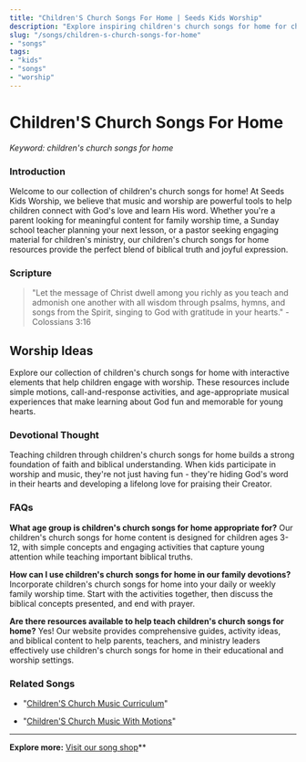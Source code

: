 ```yaml
---
title: "Children'S Church Songs For Home | Seeds Kids Worship"
description: "Explore inspiring children's church songs for home for children's worship and faith development. Biblical music resources for families and ministry."
slug: "/songs/children-s-church-songs-for-home"
- "songs"
tags:
- "kids"
- "songs"
- "worship"
---
```


# Children'S Church Songs For Home

_Keyword: children's church songs for home_

### Introduction

Welcome to our collection of children's church songs for home! At Seeds Kids Worship, we believe that music and worship are powerful tools to help children connect with God's love and learn His word. Whether you're a parent looking for meaningful content for family worship time, a Sunday school teacher planning your next lesson, or a pastor seeking engaging material for children's ministry, our children's church songs for home resources provide the perfect blend of biblical truth and joyful expression.

### Scripture

> "Let the message of Christ dwell among you richly as you teach and admonish one another with all wisdom through psalms, hymns, and songs from the Spirit, singing to God with gratitude in your hearts." - Colossians 3:16

## Worship Ideas

Explore our collection of children's church songs for home with interactive elements that help children engage with worship. These resources include simple motions, call-and-response activities, and age-appropriate musical experiences that make learning about God fun and memorable for young hearts.

### Devotional Thought

Teaching children through children's church songs for home builds a strong foundation of faith and biblical understanding. When kids participate in worship and music, they're not just having fun - they're hiding God's word in their hearts and developing a lifelong love for praising their Creator.

### FAQs

**What age group is children's church songs for home appropriate for?**
Our children's church songs for home content is designed for children ages 3-12, with simple concepts and engaging activities that capture young attention while teaching important biblical truths.

**How can I use children's church songs for home in our family devotions?**
Incorporate children's church songs for home into your daily or weekly family worship time. Start with the activities together, then discuss the biblical concepts presented, and end with prayer.

**Are there resources available to help teach children's church songs for home?**
Yes! Our website provides comprehensive guides, activity ideas, and biblical content to help parents, teachers, and ministry leaders effectively use children's church songs for home in their educational and worship settings.

### Related Songs

- "[Children'S Church Music Curriculum](/songs/children-s-church-music-curriculum/)"

- "[Children'S Church Music With Motions](/songs/children-s-church-music-with-motions/)"

---

**Explore more:** [Visit our song shop](https://seedskidsworship.com/shop)**

<!-- Schema Markup -->
<script type="application/ld+json">
{
  "@context": "https://schema.org",
  "@type": "MusicRecording",
  "name": "Children'S Church Songs For Home",
  "byArtist": {
    "@type": "MusicGroup",
    "name": "Seeds Kids Worship"
  },
  "isFamilyFriendly": true,
  "url": "https://seedskidsworship.com/songs/children-s-church-songs-for-home/"
}
</script>